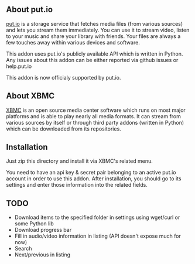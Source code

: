 About put.io
---------------------------------------

[put.io](http://put.io) is a storage service that fetches media files (from various
sources) and lets you stream them immediately. You can use it to stream video, listen
to your music and share your library with friends. Your files are always a few touches
away within various devices and software.

This addon uses put.io's publicly available API which is written in Python. Any
issues about this addon can be either reported via github issues or help.put.io

This addon is now officialy supported by put.io.

About XBMC
---------------------------------------

[XBMC](http://xbmc.org) is an open source media center software which runs on most major
platforms and is able to play nearly all media formats. It can stream from various
sources by itself or through third party addons (written in Python) which can be
downloaded from its repositories.

Installation
---------------------------------------

Just zip this directory and install it via XBMC's related menu.

You need to have an api key & secret pair belonging to an active put.io account
in order to use this addon. After installation, you should go to its settings
and enter those information into the related fields.

TODO
---------------------------------------

* Download items to the specified folder in settings using wget/curl or some Python lib
* Download progress bar
* Fill in audio/video information in listing (API doesn't expose much for now)
* Search
* Next/previous in listing
